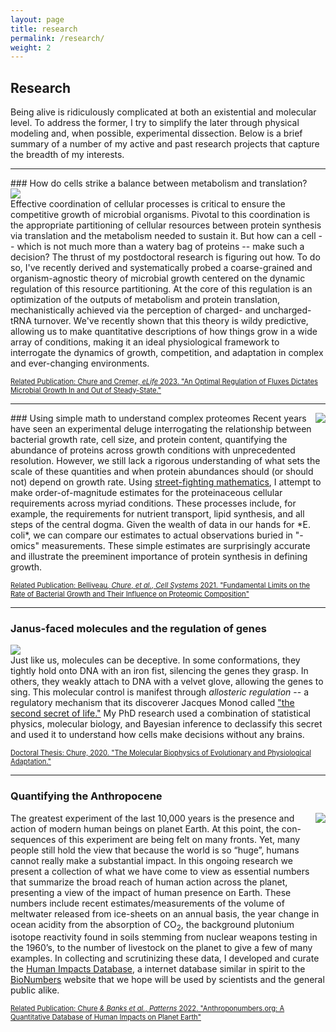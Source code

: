 ```yaml
---
layout: page
title: research
permalink: /research/
weight: 2
---
```


## Research

Being alive is ridiculously complicated at both an existential and molecular level. 
To address the former, I try to simplify the later through physical modeling and, when possible, experimental dissection. Below is a brief summary of a number of my active and past research projects that capture the 
breadth of my interests.

<hr/>
### How do cells strike a balance between metabolism and translation?
<div class="masonry">
  <div class="mItem">
    <img style="max-width: 350px;" src="{{site.baseurl}}/assets/images/scale.png"> 
</div>
</div>
Effective coordination of cellular processes is critical to ensure the competitive growth of microbial organisms. Pivotal to this coordination is the appropriate partitioning of cellular resources between protein synthesis via translation and the metabolism needed to sustain it. But how can a 
cell -- which is not much more than a watery bag of proteins -- make such a decision?
The thrust of my postdoctoral research is figuring out how. To do so, I've recently
derived and systematically probed  a coarse-grained and organism-agnostic theory of microbial growth centered on the dynamic regulation of this resource partitioning. At the core of this regulation is an optimization of 
the outputs of metabolism and protein translation, mechanistically achieved via the perception of charged- and uncharged-tRNA turnover. We've recently shown that this theory is wildy predictive,
allowing us to make quantitative descriptions of how things grow in a wide array 
of conditions, making it an ideal physiological framework to interrogate the 
dynamics of growth, competition, and adaptation in complex and ever-changing environments.

<a href=" https://doi.org/10.7554/eLife.84878" class="btn btn-outline-secondary"><span style="font-size: 0.8em;"> Related Publication: Chure and Cremer, *eLife* 2023. "An Optimal Regulation of Fluxes Dictates Microbial Growth In and Out of Steady-State."</span> </a>

<hr/>
### Using simple math to understand complex proteomes

<div class="masonry" style="float: right;">
  <div class="mItem">
    <img style="max-width:350px;margin-left: 1em;" src="{{site.baseurl}}/assets/images/bug_guts.png"> 
</div>
</div>
Recent years have seen an experimental deluge interrogating the relationship between bacterial growth rate, cell size, and protein content, quantifying the abundance of proteins across growth conditions with unprecedented resolution. However, we still lack a rigorous understanding of what sets the scale of these quantities and when protein abundances should (or should not) depend on growth rate. Using <a href="https://mitpress.mit.edu/books/street-fighting-mathematics">street-fighting mathematics</a>, I attempt to make order-of-magnitude estimates for the proteinaceous cellular requirements across myriad 
conditions. These processes include, for example, the requirements for nutrient transport, lipid synthesis, and all steps of the central dogma.  Given the wealth of data in our hands for *E. coli*, we can compare our estimates to actual observations buried in "-omics" measurements. These  simple estimates are 
surprisingly accurate and illustrate the preeminent importance of protein synthesis in 
defining growth. 

<a href="https://doi.org/10.1016/j.cels.2021.06.002" class="btn btn-outline-secondary"><span style="font-size: 0.8em;"> Related Publication: Belliveau<sup>*</sup>, Chure<sup>*</sup>, *et al.*, *Cell Systems* 2021. "Fundamental Limits on the Rate of Bacterial Growth and Their Influence on Proteomic Composition"</span> </a>

<hr/>

### Janus-faced molecules and the regulation of genes
<div class="masonry" >
  <div class="mItem">
    <img style="max-height:215px;" src="{{site.baseurl}}/assets/images/janus_face.png"> 
</div>
</div>
Just like us, molecules can be deceptive. In some conformations, they tightly hold
onto DNA with an iron fist, silencing the genes they grasp. In others, they weakly
attach to DNA with a velvet glove, allowing the genes to sing.  This molecular 
control is manifest through <i>allosteric regulation</i> -- a regulatory mechanism
that its discoverer Jacques Monod called <a href="https://academic.oup.com/gbe/article/doi/10.1093/gbe/evr024/579264">"the second secret of life."</a> My PhD
research used a combination of statistical physics, molecular biology, and Bayesian 
inference to declassify this secret and used it to understand how cells make decisions
without any brains. 

<a href="https://thesis.library.caltech.edu/13767/" class="btn btn-outline-secondary"><span style="font-size: 0.8em;"> Doctoral Thesis: Chure, 2020. "The Molecular Biophysics of Evolutionary and Physiological Adaptation."</span> </a>

<hr/>

### Quantifying the Anthropocene 
<div class="masonry" style="float: right;">
  <div class="mItem">
    <img style="max-width:400px;margin-left: 1em;" src="{{site.baseurl}}/assets/images/melting_planet.png"> 
</div>
</div>
The greatest experiment of the last 10,000 years is the presence and action of modern human beings on planet Earth. At this point, the con- sequences of this experiment are being felt on many fronts. Yet, many people still hold the view that because the world is so “huge”, humans cannot really make a substantial impact. In this ongoing research we present a collection of what we have come to view as essential numbers that summarize the broad reach of human action across the planet, presenting a view of the impact of human presence on Earth. These numbers include recent estimates/measurements of the volume of meltwater released from ice-sheets on an annual basis, the year change in ocean acidity from the absorption of CO<sub>2</sub>, the background plutonium isotope reactivity found in soils stemming from nuclear weapons testing in the 1960’s, to the number of livestock on the planet to give a few of many examples. In collecting and scrutinizing these data, 
I developed and curate the <a href="https://anthroponumbers.org">Human Impacts Database</a>, a internet database similar in spirit to the <a href="https://bionumbers.hms.harvard.edu">BioNumbers</a> website that we hope will be used by scientists and the general public alike. 

<a href="https://doi.org/10.1016/j.patter.2022.100552" class="btn btn-outline-secondary"><span style="font-size: 0.8em;"> Related Publication: Chure<sup>*</sup> & Banks<sup>*</sup> *et al.*, *Patterns* 2022. "Anthroponumbers.org: A Quantitative Database of Human Impacts on Planet Earth"</span> </a>

